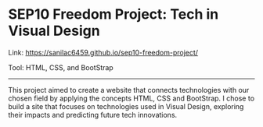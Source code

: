 # SEP10 Freedom Project: Tech in Visual Design
Link: https://sanilac6459.github.io/sep10-freedom-project/

Tool: HTML, CSS, and BootStrap

-----------

This project aimed to create a website that connects technologies with our chosen field by applying the concepts HTML, CSS and BootStrap. I chose to build a site that focuses on technologies used in Visual Design, exploring their impacts and predicting future tech innovations.
